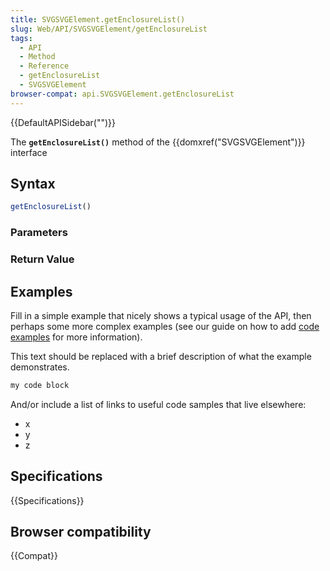 ```yaml
---
title: SVGSVGElement.getEnclosureList()
slug: Web/API/SVGSVGElement/getEnclosureList
tags:
  - API
  - Method
  - Reference
  - getEnclosureList
  - SVGSVGElement
browser-compat: api.SVGSVGElement.getEnclosureList
---
```

{{DefaultAPISidebar("")}}

The **`getEnclosureList()`** method of the {{domxref("SVGSVGElement")}} interface 

## Syntax

```js
getEnclosureList()
```

### Parameters



### Return Value



## Examples

Fill in a simple example that nicely shows a typical usage of the API, then perhaps some more complex examples (see our guide on how to add [code examples](/en-US/docs/MDN/Contribute/Structures/Code_examples) for more information).

This text should be replaced with a brief description of what the example demonstrates.

```js
my code block
```

And/or include a list of links to useful code samples that live elsewhere:

*   x
*   y
*   z

## Specifications

{{Specifications}}

## Browser compatibility

{{Compat}}

